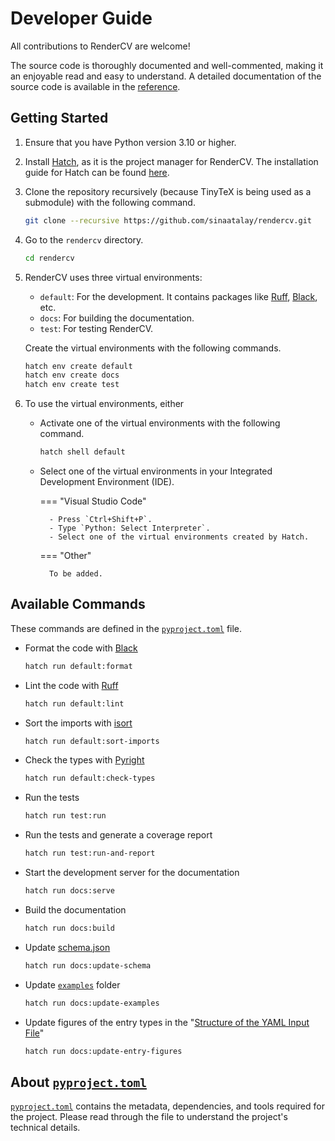 # Developer Guide

All contributions to RenderCV are welcome!

The source code is thoroughly documented and well-commented, making it an enjoyable read and easy to understand. A detailed documentation of the source code is available in the [reference](../reference/index.md).


## Getting Started

1. Ensure that you have Python version 3.10 or higher.
2. Install [Hatch](https://hatch.pypa.io/latest/), as it is the project manager for RenderCV. The installation guide for Hatch can be found [here](https://hatch.pypa.io/latest/install/#installation).
3. Clone the repository recursively (because TinyTeX is being used as a submodule) with the following command.
    ```bash
    git clone --recursive https://github.com/sinaatalay/rendercv.git
    ```
4. Go to the `rendercv` directory.
    ```bash
    cd rendercv
    ```
5. RenderCV uses three virtual environments:
    -  `default`: For the development. It contains packages like [Ruff](https://github.com/astral-sh/ruff), [Black](https://github.com/psf/black), etc.
    -  `docs`: For building the documentation.
    -  `test`: For testing RenderCV.
    
    Create the virtual environments with the following commands.
    
    ```bash
    hatch env create default
    hatch env create docs
    hatch env create test
    ```

6. To use the virtual environments, either

    - Activate one of the virtual environments with the following command.
        ```bash
        hatch shell default
        ```
    
    - Select one of the virtual environments in your Integrated Development Environment (IDE).

        === "Visual Studio Code"

            - Press `Ctrl+Shift+P`.
            - Type `Python: Select Interpreter`.
            - Select one of the virtual environments created by Hatch.

        === "Other"

            To be added.

## Available Commands

These commands are defined in the [`pyproject.toml`](https://github.com/sinaatalay/rendercv/blob/main/pyproject.toml) file.

- Format the code with [Black](https://github.com/psf/black)
    ```bash
    hatch run default:format
    ```
- Lint the code with [Ruff](https://github.com/astral-sh/ruff)
    ```bash
    hatch run default:lint
    ```
- Sort the imports with [isort](https://github.com/timothycrosley/isort/)
    ```bash
    hatch run default:sort-imports
    ```
- Check the types with [Pyright](https://github.com/RobertCraigie/pyright-python)
    ```bash
    hatch run default:check-types
    ```
- Run the tests
    ```bash
    hatch run test:run
    ```
- Run the tests and generate a coverage report
    ```bash
    hatch run test:run-and-report
    ```
- Start the development server for the documentation
    ```bash
    hatch run docs:serve
    ```
- Build the documentation
    ```bash
    hatch run docs:build
    ```
- Update [schema.json](https://github.com/sinaatalay/rendercv/blob/main/schema.json)
    ```bash
    hatch run docs:update-schema
    ```
- Update [`examples`](https://github.com/sinaatalay/rendercv/tree/main/examples) folder
    ```bash
    hatch run docs:update-examples
    ```
- Update figures of the entry types in the "[Structure of the YAML Input File](https://docs.rendercv.com/user_guide/structure_of_the_yaml_input_file/)"
    ```bash
    hatch run docs:update-entry-figures
    ```

## About [`pyproject.toml`](https://github.com/sinaatalay/rendercv/blob/main/pyproject.toml)

[`pyproject.toml`](https://github.com/sinaatalay/rendercv/blob/main/pyproject.toml) contains the metadata, dependencies, and tools required for the project. Please read through the file to understand the project's technical details.
